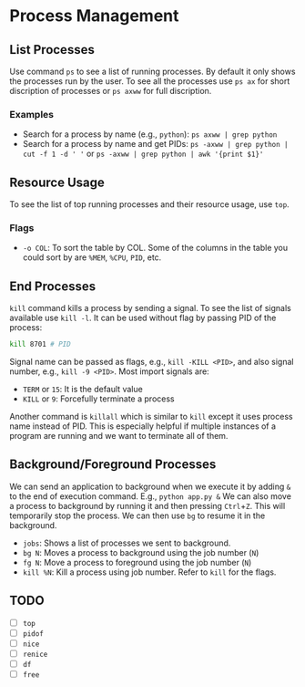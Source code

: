 # Process Management

## List Processes

Use command `ps` to see a list of running processes. By default it only shows the processes run by the user. To see all the processes use `ps ax` for short discription of processes or `ps axww` for full discription.

### Examples

- Search for a process by name (e.g., `python`): `ps axww | grep python`
- Search for a process by name and get PIDs: `ps -axww | grep python | cut -f 1 -d ' '` or `ps -axww | grep python | awk '{print $1}'`

## Resource Usage

To see the list of top running processes and their resource usage, use `top`.

### Flags

- `-o COL`: To sort the table by COL. Some of the columns in the table you could sort by are `%MEM`, `%CPU`, `PID`, etc.

## End Processes

`kill` command kills a process by sending a signal. To see the list of signals available use `kill -l`.
It can be used without flag by passing PID of the process:

```bash
kill 8701 # PID
```

Signal name can be passed as flags, e.g., `kill -KILL <PID>`, and also signal number, e.g., `kill -9 <PID>`.
Most import signals are:

- `TERM` or `15`: It is the default value
- `KILL` or `9`: Forcefully terminate a process

Another command is `killall` which is similar to `kill` except it uses process name instead of PID. This is especially helpful if multiple instances of a program are running and we want to terminate all of them.

## Background/Foreground Processes

We can send an application to background when we execute it by adding `&` to the end of execution command. E.g., `python app.py &`
We can also move a process to background by running it and then pressing `Ctrl`+`Z`. This will temporarily stop the process. We can then use `bg` to resume it in the background.

- `jobs`: Shows a list of processes we sent to background.
- `bg N`: Moves a process to background using the job number (`N`)
- `fg N`: Move a process to foreground using the job number (`N`)
- `kill %N`: Kill a process using job number. Refer to `kill` for the flags.

## TODO

- [ ] `top`
- [ ] `pidof`
- [ ] `nice`
- [ ] `renice`
- [ ] `df`
- [ ] `free`
